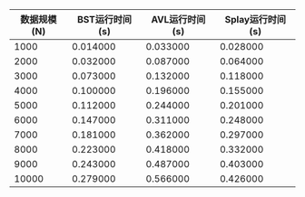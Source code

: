 | 数据规模(N) | BST运行时间(s) | AVL运行时间(s) | Splay运行时间(s) |
|---|---|---|---|
| 1000 | 0.014000 | 0.033000 | 0.028000 |
| 2000 | 0.032000 | 0.087000 | 0.064000 |
| 3000 | 0.073000 | 0.132000 | 0.118000 |
| 4000 | 0.100000 | 0.196000 | 0.155000 |
| 5000 | 0.112000 | 0.244000 | 0.201000 |
| 6000 | 0.147000 | 0.311000 | 0.248000 |
| 7000 | 0.181000 | 0.362000 | 0.297000 |
| 8000 | 0.223000 | 0.418000 | 0.332000 |
| 9000 | 0.243000 | 0.487000 | 0.403000 |
| 10000 | 0.279000 | 0.566000 | 0.426000 |